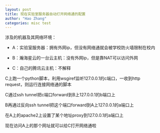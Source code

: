 ```yaml
---
layout: post
title: 现在实验室服务器自动打开网络通的配置
author: "Hao Zhang"
categories: misc test
---
```


涉及的机器及其网络环境：

- A：实验室服务器：拥有外网ip，但没有网络通就会被学校防火墙限制在校内

- B：瀚海星云的一台云主机：没有外网ip，但是靠NAT可以访问外网

- C：自己的腾讯云主机：不解释


C上跑一个python脚本，利用wsgiref监听127.0.0.1的c端口，一收到http request，则运行连接网络通的脚本

C通过ssh tunnel把c端口forward到B上127.0.0.1的b端口上

B再通过反向ssh tunnel把这个端口forward到A上127.0.0.1的a端口上

在A上的apache2上设置了某个地址proxy到127.0.0.1的a端口上

现在访问A上的那个网址就可以给C打开网络通啦
